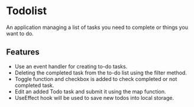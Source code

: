# Todolist
An application managing a list of tasks you need to complete or things you want to do.

## Features
- Use an event handler for creating to-do tasks.
- Deleting the completed task from the to-do list using the filter method.
- Toggle function and checkbox is added to check completed or not completed task.
- Edit an added Todo task and submit it using the map function.
- UseEffect hook will be used to save new todos into local storage.
